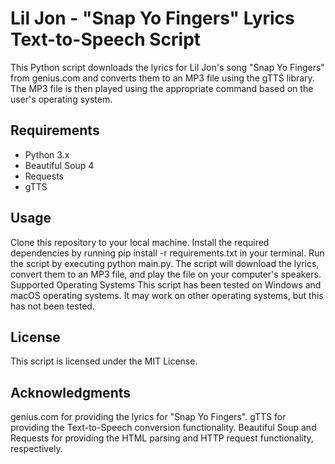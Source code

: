 # Lil Jon - "Snap Yo Fingers" Lyrics Text-to-Speech Script
This Python script downloads the lyrics for Lil Jon's song "Snap Yo Fingers" from genius.com and converts them to an MP3 file using the gTTS library. The MP3 file is then played using the appropriate command based on the user's operating system.

## Requirements
- Python 3.x
- Beautiful Soup 4
- Requests
- gTTS

## Usage
Clone this repository to your local machine.
Install the required dependencies by running pip install -r requirements.txt in your terminal.
Run the script by executing python main.py.
The script will download the lyrics, convert them to an MP3 file, and play the file on your computer's speakers.
Supported Operating Systems
This script has been tested on Windows and macOS operating systems. It may work on other operating systems, but this has not been tested.

## License
This script is licensed under the MIT License.

## Acknowledgments
genius.com for providing the lyrics for "Snap Yo Fingers".
gTTS for providing the Text-to-Speech conversion functionality.
Beautiful Soup and Requests for providing the HTML parsing and HTTP request functionality, respectively.
